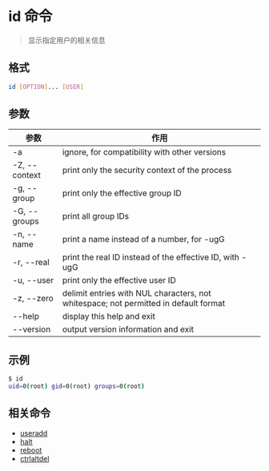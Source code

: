 # id 命令

> 显示指定用户的相关信息

## 格式

```bash
id [OPTION]... [USER]
```

## 参数

| 参数 | 作用 |
| --------- | --------- |
| -a | ignore, for compatibility with other versions |
| -Z, --context | print only the security context of the process |
| -g, --group | print only the effective group ID |
| -G, --groups | print all group IDs |
| -n, --name | print a name instead of a number, for -ugG |
| -r, --real | print the real ID instead of the effective ID, with -ugG |
| -u, --user | print only the effective user ID |
| -z, --zero | delimit entries with NUL characters, not whitespace; not permitted in default format |
| --help | display this help and exit |
| --version | output version information and exit |

## 示例

```bash
$ id
uid=0(root) gid=0(root) groups=0(root)
```

## 相关命令

- [useradd](useradd.md)
- [halt](halt.md)
- [reboot](reboot.md)
- [ctrlaltdel](ctrlaltdel.md)
